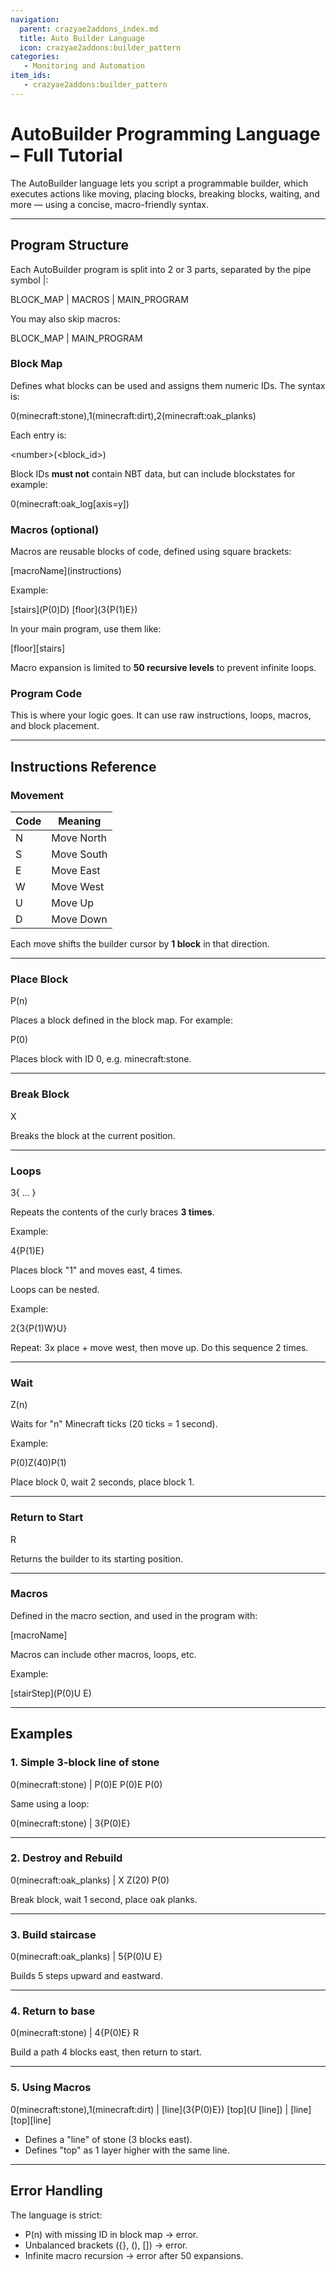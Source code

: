 ```yaml
---
navigation:
  parent: crazyae2addons_index.md
  title: Auto Builder Language
  icon: crazyae2addons:builder_pattern
categories:
   - Monitoring and Automation
item_ids:
   - crazyae2addons:builder_pattern
---
```


# AutoBuilder Programming Language – Full Tutorial

The AutoBuilder language lets you script a programmable builder, which executes actions like moving, placing blocks, breaking blocks, waiting, and more — using a concise, macro-friendly syntax.

---

## Program Structure

Each AutoBuilder program is split into 2 or 3 parts, separated by the pipe symbol |:

BLOCK_MAP | MACROS | MAIN_PROGRAM

You may also skip macros:

BLOCK_MAP | MAIN_PROGRAM

### Block Map

Defines what blocks can be used and assigns them numeric IDs. The syntax is:

0(minecraft:stone),1(minecraft:dirt),2(minecraft:oak_planks)

Each entry is:

\<number\>(\<block_id\>)

Block IDs **must not** contain NBT data, but can include blockstates for example:

0(minecraft:oak_log\[axis=y\])

### Macros (optional)

Macros are reusable blocks of code, defined using square brackets:

\[macroName\](instructions)

Example:

\[stairs\](P(0)D) \[floor\](3{P(1)E})

In your main program, use them like:

\[floor\]\[stairs\]

Macro expansion is limited to **50 recursive levels** to prevent infinite loops.

### Program Code

This is where your logic goes. It can use raw instructions, loops, macros, and block placement.

---

## Instructions Reference

### Movement

| Code | Meaning        |
|------|----------------|
| N    | Move North     |
| S    | Move South     |
| E    | Move East      |
| W    | Move West      |
| U    | Move Up        |
| D    | Move Down      |

Each move shifts the builder cursor by **1 block** in that direction.

---

### Place Block

P(n)

Places a block defined in the block map. For example:

P(0)

Places block with ID 0, e.g. minecraft:stone.

---

### Break Block

X

Breaks the block at the current position.

---

### Loops

3{ ... }

Repeats the contents of the curly braces **3 times**.

Example:

4{P(1)E}

Places block "1" and moves east, 4 times.

Loops can be nested.

Example:

2{3{P(1)W}U}

Repeat: 3x place + move west, then move up. Do this sequence 2 times.

---

### Wait

Z(n)

Waits for "n" Minecraft ticks (20 ticks = 1 second).

Example:

P(0)Z(40)P(1)

Place block 0, wait 2 seconds, place block 1.

---

### Return to Start

R

Returns the builder to its starting position.

---

### Macros

Defined in the macro section, and used in the program with:

[macroName]

Macros can include other macros, loops, etc.

Example:

\[stairStep\](P(0)U E)

---

## Examples

### 1. Simple 3-block line of stone

0(minecraft:stone) | P(0)E P(0)E P(0)

Same using a loop:

0(minecraft:stone) | 3{P(0)E}

---

### 2. Destroy and Rebuild

0(minecraft:oak_planks) | X Z(20) P(0)

Break block, wait 1 second, place oak planks.

---

### 3. Build staircase

0(minecraft:oak_planks) | 5{P(0)U E}

Builds 5 steps upward and eastward.

---

### 4. Return to base

0(minecraft:stone) | 4{P(0)E} R

Build a path 4 blocks east, then return to start.

---

### 5. Using Macros

0(minecraft:stone),1(minecraft:dirt) | \[line\](3{P(0)E}) \[top\](U \[line\]) | \[line\]\[top\]\[line\]

- Defines a "line" of stone (3 blocks east).
- Defines "top" as 1 layer higher with the same line.

---

## Error Handling

The language is strict:

- P(n) with missing ID in block map → error.
- Unbalanced brackets ({}, (), []) → error.
- Infinite macro recursion → error after 50 expansions.
